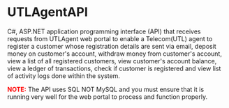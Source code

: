 # UTLAgentAPI
C#, ASP.NET application programming interface (API) that receives requests from UTLAgent web portal to enable a Telecom(UTL) agent
to register a customer whose registration details are sent via email, deposit money on customer's account, withdraw money from customer's account,
view a list of all registered customers, view customer's account balance, view a ledger of transactions, 
check if customer is registered and view list of activity logs done within the system.

<b style="color:red">NOTE:</b> The API uses SQL NOT MySQL and you must ensure that it is running very well for the web portal to process and function properly.
